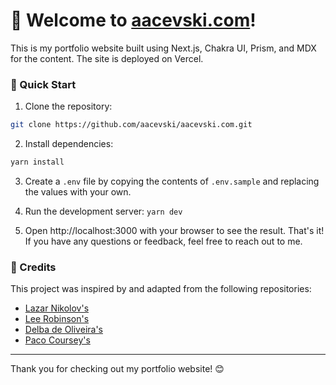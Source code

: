 # 👋 Welcome to [aacevski.com](https://aacevski.com)!

This is my portfolio website built using Next.js, Chakra UI, Prism, and MDX for the content. The site is deployed on Vercel.

### 🚀 Quick Start
1. Clone the repository: 
```sh
git clone https://github.com/aacevski/aacevski.com.git
```
2. Install dependencies: 
```sh
yarn install
```

3. Create a `.env` file by copying the contents of `.env.sample` and replacing the values with your own.

4. Run the development server: `yarn dev`

5. Open http://localhost:3000 with your browser to see the result.
That's it! If you have any questions or feedback, feel free to reach out to me.

### 🎉 Credits
This project was inspired by and adapted from the following repositories:

- [Lazar Nikolov's](https://nikolovlazar.com)
- [Lee Robinson's](https://leerob.io)
- [Delba de Oliveira's](https://delba.deb)
- [Paco Coursey's](https://paco.me)
___
Thank you for checking out my portfolio website! 😊